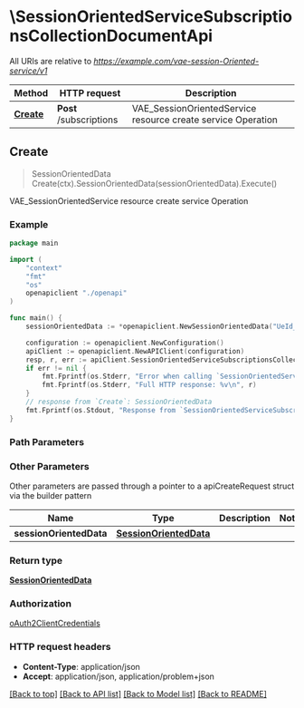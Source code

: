 # \SessionOrientedServiceSubscriptionsCollectionDocumentApi

All URIs are relative to *https://example.com/vae-session-Oriented-service/v1*

Method | HTTP request | Description
------------- | ------------- | -------------
[**Create**](SessionOrientedServiceSubscriptionsCollectionDocumentApi.md#Create) | **Post** /subscriptions | VAE_SessionOrientedService resource create service Operation



## Create

> SessionOrientedData Create(ctx).SessionOrientedData(sessionOrientedData).Execute()

VAE_SessionOrientedService resource create service Operation

### Example

```go
package main

import (
    "context"
    "fmt"
    "os"
    openapiclient "./openapi"
)

func main() {
    sessionOrientedData := *openapiclient.NewSessionOrientedData("UeId_example", "NotifUri_example", "ServiceId_example", "AppSerId_example") // SessionOrientedData | 

    configuration := openapiclient.NewConfiguration()
    apiClient := openapiclient.NewAPIClient(configuration)
    resp, r, err := apiClient.SessionOrientedServiceSubscriptionsCollectionDocumentApi.Create(context.Background()).SessionOrientedData(sessionOrientedData).Execute()
    if err != nil {
        fmt.Fprintf(os.Stderr, "Error when calling `SessionOrientedServiceSubscriptionsCollectionDocumentApi.Create``: %v\n", err)
        fmt.Fprintf(os.Stderr, "Full HTTP response: %v\n", r)
    }
    // response from `Create`: SessionOrientedData
    fmt.Fprintf(os.Stdout, "Response from `SessionOrientedServiceSubscriptionsCollectionDocumentApi.Create`: %v\n", resp)
}
```

### Path Parameters



### Other Parameters

Other parameters are passed through a pointer to a apiCreateRequest struct via the builder pattern


Name | Type | Description  | Notes
------------- | ------------- | ------------- | -------------
 **sessionOrientedData** | [**SessionOrientedData**](SessionOrientedData.md) |  | 

### Return type

[**SessionOrientedData**](SessionOrientedData.md)

### Authorization

[oAuth2ClientCredentials](../README.md#oAuth2ClientCredentials)

### HTTP request headers

- **Content-Type**: application/json
- **Accept**: application/json, application/problem+json

[[Back to top]](#) [[Back to API list]](../README.md#documentation-for-api-endpoints)
[[Back to Model list]](../README.md#documentation-for-models)
[[Back to README]](../README.md)

